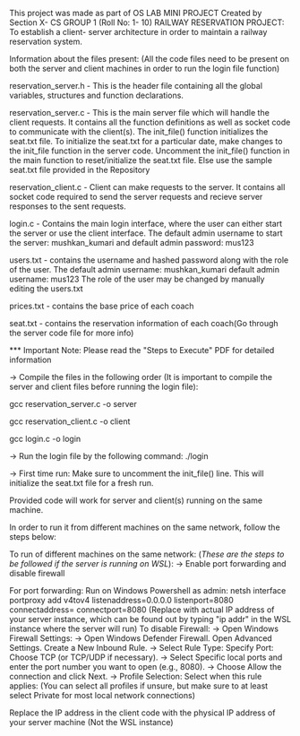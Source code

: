 This project was made as part of OS LAB MINI PROJECT 
Created by Section X- CS GROUP 1 (Roll No: 1- 10)
RAILWAY RESERVATION PROJECT: To establish a client- server architecture in order to maintain a railway reservation system.

Information about the files present:
(All the code files need to be present on both the server and client machines in order to run the login file function)

reservation_server.h - This is the header file containing all the global variables, structures and function declarations.

reservation_server.c - This is the main server file which will handle the client requests. It contains all the function definitions as well as socket code to communicate with the client(s).
                       The init_file() function initializes the seat.txt file. To initialize the seat.txt for a particular date, make changes to the init_file function in the server code.
                       Uncomment the init_file() function in the main function to reset/initialize the seat.txt file. Else use the sample seat.txt file provided in the Repository

reservation_client.c - Client can make requests to the server. It contains all socket code required to send the server requests and recieve server responses to the sent requests.

login.c - Contains the main login interface, where the user can either start the server or use the client interface.
          The default admin username to start the server: mushkan_kumari and default admin password: mus123

users.txt - contains the username and hashed password along with the role of the user.
                 The default admin username: mushkan_kumari 
                 default admin username: mus123
                 The role of the user may be changed by manually editing the users.txt

prices.txt - contains the base price of each coach

seat.txt - contains the reservation information of each coach(Go through the server code file for more info)


*** Important Note: Please read the "Steps to Execute" PDF for detailed information

-> Compile the files in the following order (It is important to compile the server and client files before running the login file):

   gcc reservation_server.c -o server

   gcc reservation_client.c -o client

   gcc login.c -o login

-> Run the login file by the following command:
    ./login

-> First time run:
    Make sure to uncomment the init_file() line. This will initialize the seat.txt file for a fresh run.


Provided code will work for server and client(s) running on the same machine. 

In order to run it from different machines on the same network, follow the steps below:

To run of different machines on the same network:
(*These are the steps to be followed if the server is running on WSL*):
   -> Enable port forwarding and disable firewall

   For port forwarding: 
     Run on Windows Powershell as admin: netsh interface portproxy add v4tov4 listenaddress=0.0.0.0 listenport=8080 connectaddress=<server ip> connectport=8080
             (Replace with actual IP address of your server instance, which can be found out by typing "ip addr" in the WSL instance where the server will run)
     To disable Firewall:
          -> Open Windows Firewall Settings:
          -> Open Windows Defender Firewall. Open Advanced Settings. Create a New Inbound Rule.
          -> Select Rule Type: Specify Port: Choose TCP (or TCP/UDP if necessary).
          -> Select Specific local ports and enter the port number you want to open (e.g., 8080).
          -> Choose Allow the connection and click Next.
          -> Profile Selection: Select when this rule applies:
             (You can select all profiles if unsure, but make sure to at least select Private for most local network connections)

   Replace the IP address in the client code with the physical IP address of your server machine (Not the WSL instance)









